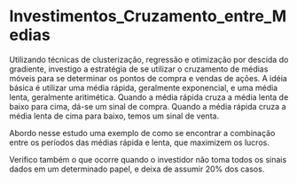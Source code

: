 # Investimentos_Cruzamento_entre_Medias
Utilizando técnicas de clusterização, regressão e otimização por descida do gradiente,  investigo a estratégia de se utilizar o cruzamento de médias móveis para se determinar os pontos de compra e vendas de ações.
A idéia básica é utilizar uma média rápida, geralmente exponencial, e uma média lenta, geralmente aritimética. Quando a média rápida cruza a média lenta de baixo para cima, dá-se um sinal de compra. Quando a média rápida cruza a média lenta de cima para baixo, temos um sinal de venta.

Abordo nesse estudo uma exemplo de como se encontrar a combinação entre os períodos das médias rápida e lenta, que maximizem os lucros.

Verifico também o que ocorre quando o investidor não toma todos os sinais dados em um determinado papel, e deixa de assumir 20% dos casos.
